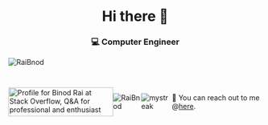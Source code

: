 <h1 align="center">Hi there 👋</h1>

<h3 align="center">💻 Computer Engineer</h3>

<p align="left"> <img src="https://komarev.com/ghpvc/?username=RaiBnod&label=Profile%20views&color=0e75b6&style=flat" alt="RaiBnod" /> </p>
<div style="display:flex; justify-content:space-between; align-items:center; margin: 2em 0;">

<div>

<a href="https://stackoverflow.com/users/3214029/raibnod"><img src="https://stackoverflow.com/users/flair/3214029.png" width="208" height="58" alt="Profile for Binod Rai at Stack Overflow, Q&amp;A for professional and enthusiast programmers" title="Profile for Binod Rai at Stack Overflow, Q&amp;A for professional and enthusiast programmers"></a>
</div>
<p><img align="center" src="https://github-readme-stats.vercel.app/api?username=RaiBnod&show_icons=true&locale=en" alt="RaiBnod"/></p>

<img src="https://github-readme-streak-stats.herokuapp.com/?user=RaiBnod&theme=tokyonight" alt="mystreak"/>

:email: You can reach out to me @[here](mailto:binodrayee@gmail.com).
